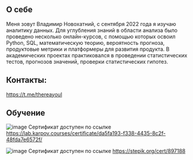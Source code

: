 ## О себе
Меня зовут Владимир Новохатний, с сентября 2022 года я изучаю аналитику данных. Для углубления знаний в области анализа было проведено несколько онлайн-курсов, с помощью которых освоил Python, SQL, математическую теорию, вероятность прогноза, продуктовые метрики и платформеры для развития продукта. В академических проектах практиковался в проведении статистических тестов, прогнозов значений, проверки статистических гипотез.

## Контакты:
https://t.me/thereayoul

## Обучение
![image](https://github.com/thereayoul/thereayoul/assets/147384303/61324407-5822-4fba-9370-89e5e5d079f7)
Сертификат доступен по ссылке https://lab.karpov.courses/certificate/da5fa193-f338-4435-8c2f-48fda7e6572f/

![image](https://github.com/thereayoul/thereayoul/assets/147384303/25dbc6f5-d2e8-44b5-b8a9-4523599880f3)
Сертификат доступен по ссылке https://stepik.org/cert/897188
